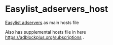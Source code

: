# Easylist_adservers_host
[Easylist adservers](https://github.com/easylist/easylist/blob/master/easylist/easylist_adservers.txt) as main hosts file

Also has supplemental hosts file in here https://adblockplus.org/subscriptions .
